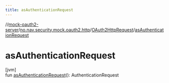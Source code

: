 ```yaml
---
title: asAuthenticationRequest
---
```

//[mock-oauth2-server](../../../index.html)/[no.nav.security.mock.oauth2.http](../index.html)/[OAuth2HttpRequest](index.html)/[asAuthenticationRequest](as-authentication-request.html)



# asAuthenticationRequest



[jvm]\
fun [asAuthenticationRequest](as-authentication-request.html)(): AuthenticationRequest




